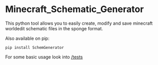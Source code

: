 # Minecraft_Schematic_Generator
This python tool allows you to easily create, modify and save minecraft worldedit schematic files in the sponge format.

Also available on pip:
```console
pip install SchemGenerator
```

For some basic usage look into [/tests](/tests/)
